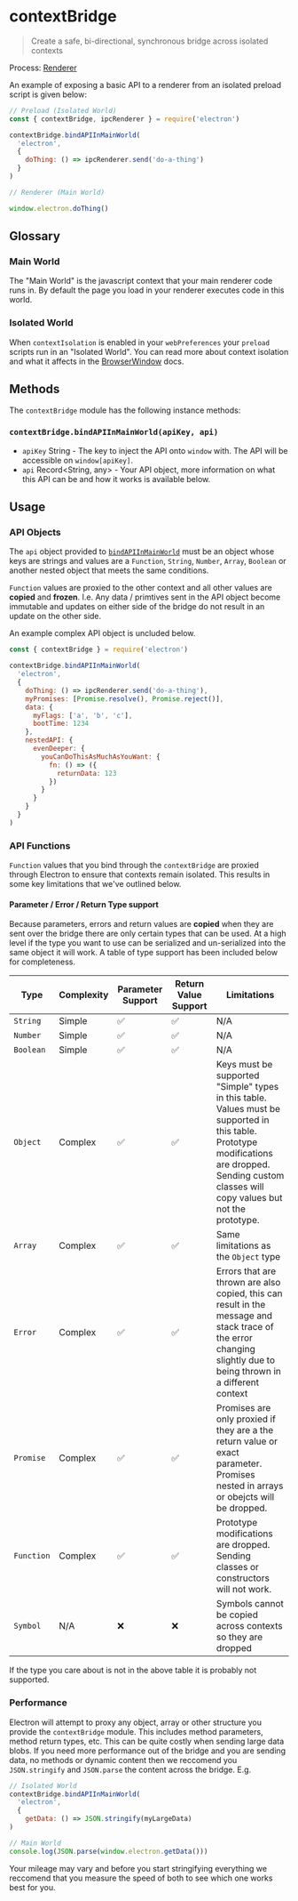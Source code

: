 # contextBridge

> Create a safe, bi-directional, synchronous bridge across isolated contexts

Process: [Renderer](../glossary.md#renderer-process)

An example of exposing a basic API to a renderer from an isolated preload script is given below:

```javascript
// Preload (Isolated World)
const { contextBridge, ipcRenderer } = require('electron')

contextBridge.bindAPIInMainWorld(
  'electron',
  {
    doThing: () => ipcRenderer.send('do-a-thing')
  }
)
```

```javascript
// Renderer (Main World)

window.electron.doThing()
```

## Glossary

### Main World

The "Main World" is the javascript context that your main renderer code runs in.  By default the page you load in your renderer
executes code in this world.

### Isolated World

When `contextIsolation` is enabled in your `webPreferences` your `preload` scripts run in an "Isolated World".  You can read more about
context isolation and what it affects in the [BrowserWindow](browser-window.md) docs.

## Methods

The `contextBridge` module has the following instance methods:

### `contextBridge.bindAPIInMainWorld(apiKey, api)`

* `apiKey` String - The key to inject the API onto `window` with.  The API will be accessible on `window[apiKey]`.
* `api` Record<String, any> - Your API object, more information on what this API can be and how it works is available below.

## Usage

### API Objects

The `api` object provided to [`bindAPIInMainWorld`](#contextbridgebindapiinmainworldapikey-api-options) must be an object
whose keys are strings and values are a `Function`, `String`, `Number`, `Array`, `Boolean` or another nested object that meets the same conditions.

`Function` values are proxied to the other context and all other values are **copied** and **frozen**.  I.e. Any data / primtives sent in
the API object become immutable and updates on either side of the bridge do not result in an update on the other side.

An example complex API object is uncluded below.

```javascript
const { contextBridge } = require('electron')

contextBridge.bindAPIInMainWorld(
  'electron',
  {
    doThing: () => ipcRenderer.send('do-a-thing'),
    myPromises: [Promise.resolve(), Promise.reject()],
    data: {
      myFlags: ['a', 'b', 'c'],
      bootTime: 1234
    },
    nestedAPI: {
      evenDeeper: {
        youCanDoThisAsMuchAsYouWant: {
          fn: () => ({
            returnData: 123
          })
        }
      }
    }
  }
)
```

### API Functions

`Function` values that you bind through the `contextBridge` are proxied through Electron to ensure that contexts remain isolated.  This
results in some key limitations that we've outlined below.

#### Parameter / Error / Return Type support

Because parameters, errors and return values are **copied** when they are sent over the bridge there are only certain types that can be used.
At a high level if the type you want to use can be serialized and un-serialized into the same object it will work.  A table of type support
has been included below for completeness.

| Type | Complexity | Parameter Support | Return Value Support | Limitations |
| ---- | ---------- | ----------------- | -------------------- | ----------- |
| `String` | Simple | ✅ | ✅ | N/A |
| `Number` | Simple | ✅ | ✅ | N/A |
| `Boolean` | Simple | ✅ | ✅ | N/A |
| `Object` | Complex | ✅ | ✅ | Keys must be supported "Simple" types in this table.  Values must be supported in this table.  Prototype modifications are dropped.  Sending custom classes will copy values but not the prototype. |
| `Array` | Complex | ✅ | ✅ | Same limitations as the `Object` type |
| `Error` | Complex | ✅ | ✅ | Errors that are thrown are also copied, this can result in the message and stack trace of the error changing slightly due to being thrown in a different context |
| `Promise` | Complex | ✅ | ✅ | Promises are only proxied if they are a the return value or exact parameter.  Promises nested in arrays or obejcts will be dropped. |
| `Function` | Complex | ✅ | ✅ | Prototype modifications are dropped.  Sending classes or constructors will not work. |
| `Symbol` | N/A | ❌ | ❌ | Symbols cannot be copied across contexts so they are dropped |


If the type you care about is not in the above table it is probably not supported.

### Performance

Electron will attempt to proxy any object, array or other structure you provide the `contextBridge` module.  This includes method parameters, method return types, etc.  This can be quite costly when sending large data blobs.  If you need more performance out of the bridge and you are sending data, no methods or dynamic content then we reccomend you `JSON.stringify` and `JSON.parse` the content across the bridge.  E.g.

```javascript
// Isolated World
contextBridge.bindAPIInMainWorld(
  'electron',
  {
    getData: () => JSON.stringify(myLargeData)
)

// Main World
console.log(JSON.parse(window.electron.getData()))
```

Your mileage may vary and before you start stringifying everything we reccomend that you measure the speed of both to see which one works best for you.

